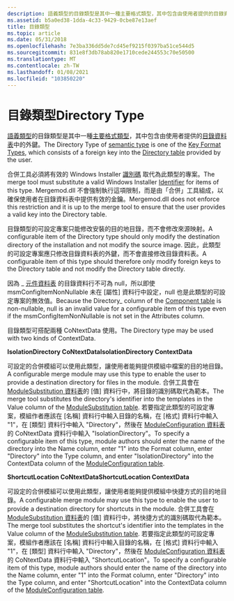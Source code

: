 ```yaml
---
description: 語義類型的目錄類型是其中一種主要格式類型，其中包含由使用者提供的目錄資料表中的外鍵。
ms.assetid: b5a0ed38-1dda-4c33-9429-0cbe87e13aef
title: 目錄類型
ms.topic: article
ms.date: 05/31/2018
ms.openlocfilehash: 7e3ba336dd5de7cd45ef9215f0397ba51ce544d5
ms.sourcegitcommit: 831e8f3db78ab820e1710cede244553c70e50500
ms.translationtype: MT
ms.contentlocale: zh-TW
ms.lasthandoff: 01/08/2021
ms.locfileid: "103850220"
---
```

# <a name="directory-type"></a><span data-ttu-id="15cb9-103">目錄類型</span><span class="sxs-lookup"><span data-stu-id="15cb9-103">Directory Type</span></span>

<span data-ttu-id="15cb9-104">[語義類型](semantic-types.md)的目錄類型是其中一種[主要格式類型](key-format-types.md)，其中包含由使用者提供的[目錄資料表](directory-table.md)中的外鍵。</span><span class="sxs-lookup"><span data-stu-id="15cb9-104">The Directory Type of [semantic type](semantic-types.md) is one of the [Key Format Types](key-format-types.md), which consists of a foreign key into the [Directory table](directory-table.md) provided by the user.</span></span>

<span data-ttu-id="15cb9-105">合併工具必須將有效的 Windows Installer [識別碼](identifier.md) 取代為此類型的專案。</span><span class="sxs-lookup"><span data-stu-id="15cb9-105">The merge tool must substitute a valid Windows Installer [Identifier](identifier.md) for items of this type.</span></span> <span data-ttu-id="15cb9-106">Mergemod.dll 不會強制執行這項限制，而是由「合併」工具組成，以確保使用者在目錄資料表中提供有效的金鑰。</span><span class="sxs-lookup"><span data-stu-id="15cb9-106">Mergemod.dll does not enforce this restriction and it is up to the merge tool to ensure that the user provides a valid key into the Directory table.</span></span>

<span data-ttu-id="15cb9-107">目錄類型的可設定專案只能修改安裝的目的地目錄，而不會修改來源映射。</span><span class="sxs-lookup"><span data-stu-id="15cb9-107">A configurable item of the Directory type should only modify the destination directory of the installation and not modify the source image.</span></span> <span data-ttu-id="15cb9-108">因此，此類型的可設定專案應只修改目錄資料表的外鍵，而不會直接修改目錄資料表。</span><span class="sxs-lookup"><span data-stu-id="15cb9-108">A configurable item of this type should therefore only modify foreign keys to the Directory table and not modify the Directory table directly.</span></span>

<span data-ttu-id="15cb9-109">因為 \_ [元件資料表](component-table.md) 的目錄資料行不可為 null，所以即使 msmConfigItemNonNullable 未在 [屬性] 資料行中設定，null 也是此類型的可設定專案的無效值。</span><span class="sxs-lookup"><span data-stu-id="15cb9-109">Because the Directory\_ column of the [Component table](component-table.md) is non-nullable, null is an invalid value for a configurable item of this type even if the msmConfigItemNonNullable is not set in the Attributes column.</span></span>

<span data-ttu-id="15cb9-110">目錄類型可搭配兩種 CoNtextData 使用。</span><span class="sxs-lookup"><span data-stu-id="15cb9-110">The Directory type may be used with two kinds of ContextData.</span></span>

<span data-ttu-id="15cb9-111">**IsolationDirectory CoNtextData**</span><span class="sxs-lookup"><span data-stu-id="15cb9-111">**IsolationDirectory ContextData**</span></span>

<span data-ttu-id="15cb9-112">可設定的合併模組可以使用此類型，讓使用者能夠提供模組中檔案的目的地目錄。</span><span class="sxs-lookup"><span data-stu-id="15cb9-112">A configurable merge module may use this type to enable the user to provide a destination directory for files in the module.</span></span> <span data-ttu-id="15cb9-113">合併工具會在 [ModuleSubstitution 資料表](modulesubstitution-table.md)的 [值] 資料行中，將目錄的識別碼取代為範本。</span><span class="sxs-lookup"><span data-stu-id="15cb9-113">The merge tool substitutes the directory's identifier into the templates in the Value column of the [ModuleSubstitution table](modulesubstitution-table.md).</span></span> <span data-ttu-id="15cb9-114">若要指定此類型的可設定專案，模組作者應該在 [名稱] 資料行中輸入目錄的名稱，在 [格式] 資料行中輸入 "1"，在 [類型] 資料行中輸入 "Directory"，然後在 [ModuleConfiguration 資料表](moduleconfiguration-table.md)的 CoNtextData 資料行中輸入 "IsolationDirectory"。</span><span class="sxs-lookup"><span data-stu-id="15cb9-114">To specify a configurable item of this type, module authors should enter the name of the directory into the Name column, enter "1" into the Format column, enter "Directory" into the Type column, and enter "IsolationDirectory" into the ContextData column of the [ModuleConfiguration table](moduleconfiguration-table.md).</span></span>

<span data-ttu-id="15cb9-115">**ShortcutLocation CoNtextData**</span><span class="sxs-lookup"><span data-stu-id="15cb9-115">**ShortcutLocation ContextData**</span></span>

<span data-ttu-id="15cb9-116">可設定的合併模組可以使用此類型，讓使用者能夠提供模組中快捷方式的目的地目錄。</span><span class="sxs-lookup"><span data-stu-id="15cb9-116">A configurable merge module may use this type to enable the user to provide a destination directory for shortcuts in the module.</span></span> <span data-ttu-id="15cb9-117">合併工具會在 [ModuleSubstitution 資料表](modulesubstitution-table.md)的 [值] 資料行中，將快捷方式的識別碼取代為範本。</span><span class="sxs-lookup"><span data-stu-id="15cb9-117">The merge tool substitutes the shortcut's identifier into the templates in the Value column of the [ModuleSubstitution table](modulesubstitution-table.md).</span></span> <span data-ttu-id="15cb9-118">若要指定此類型的可設定專案，模組作者應該在 [名稱] 資料行中輸入目錄的名稱，在 [格式] 資料行中輸入 "1"，在 [類型] 資料行中輸入 "Directory"，然後在 [ModuleConfiguration 資料表](moduleconfiguration-table.md)的 CoNtextData 資料行中輸入 "ShortcutLocation"。</span><span class="sxs-lookup"><span data-stu-id="15cb9-118">To specify a configurable item of this type, module authors should enter the name of the directory into the Name column, enter "1" into the Format column, enter "Directory" into the Type column, and enter "ShortcutLocation" into the ContextData column of the [ModuleConfiguration table](moduleconfiguration-table.md).</span></span>

 

 



